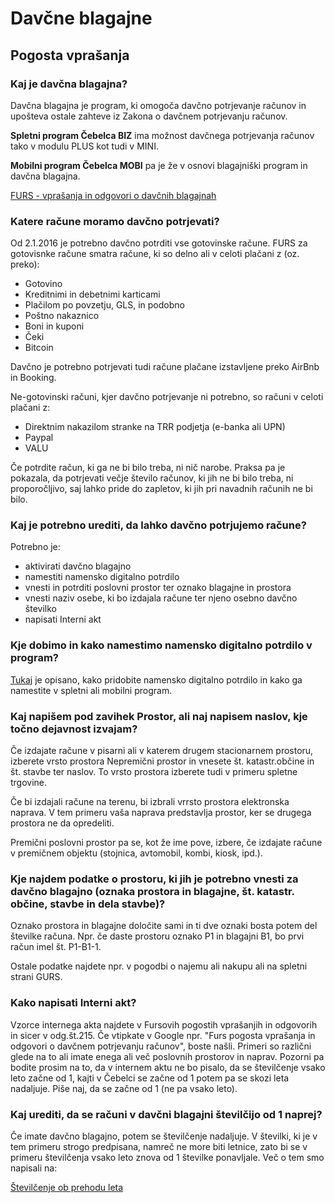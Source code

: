 # Davčne blagajne

## Pogosta vprašanja

### Kaj je davčna blagajna?

Davčna blagajna je program, ki omogoča davčno potrjevanje računov in upošteva ostale zahteve iz Zakona o davčnem potrjevanju računov. 

**Spletni program Čebelca BIZ** ima možnost davčnega potrjevanja računov tako v modulu PLUS kot tudi v MINI. 

**Mobilni program Čebelca MOBI** pa je že v osnovi blagajniški program in davčna blagajna.

[FURS - vprašanja in odgovori o davčnih blagajnah](https://www.fu.gov.si/fileadmin/Internet/Nadzor/Podrocja/Davcne_blagajne_in_VKR/Vprasanja_in_odgovori/Davcno_potrjevanje_racunov.doc)

### Katere račune moramo davčno potrjevati?

Od 2.1.2016 je potrebno davčno potrditi vse gotovinske račune. FURS za gotovisnke račune smatra račune, ki so delno ali v celoti plačani z (oz. preko):

* Gotovino
* Kreditnimi in debetnimi karticami
* Plačilom po povzetju, GLS, in podobno
* Poštno nakaznico
* Boni in kuponi
* Čeki
* Bitcoin

Davčno je potrebno potrjevati tudi račune plačane izstavljene preko AirBnb in Booking.

Ne-gotovinski računi, kjer davčno potrjevanje ni potrebno, so računi v celoti plačani z:

* Direktnim nakazilom stranke na TRR podjetja (e-banka ali UPN)
* Paypal
* VALU

Če potrdite račun, ki ga ne bi bilo treba, ni nič narobe. Praksa pa je pokazala, da potrjevati večje število računov, ki jih ne bi bilo treba, ni proporočljivo, saj lahko pride do zapletov, ki jih pri navadnih računih ne bi bilo.

### Kaj je potrebno urediti, da lahko davčno potrjujemo račune?

Potrebno je:
* aktivirati davčno blagajno
* namestiti namensko digitalno potrdilo
* vnesti in potrditi poslovni prostor ter oznako blagajne in prostora
* vnesti naziv osebe, ki bo izdajala račune ter njeno osebno davčno številko
* napisati Interni akt

### Kje dobimo in kako namestimo namensko digitalno potrdilo v program?

[Tukaj](https://github.com/InvoiceFox/CebelcaBiz-Pomoc/blob/main/content/faq/namensko_digitalno_potrdilo/_index.md) je opisano, kako pridobite namensko digitalno potrdilo in kako ga namestite v spletni ali mobilni program.

###  Kaj napišem pod zavihek Prostor, ali naj napisem naslov, kje točno dejavnost izvajam?

Če izdajate račune v pisarni ali v katerem drugem stacionarnem prostoru, izberete vrsto prostora Nepremični prostor in vnesete št. katastr.občine in št. stavbe ter naslov. To vrsto prostora izberete tudi v primeru spletne trgovine.

Če bi izdajali račune na terenu, bi izbrali vrrsto prostora elektronska naprava. V tem primeru vaša naprava predstavlja prostor, ker se drugega prostora ne da opredeliti.

Premični poslovni prostor pa se, kot že ime pove, izbere, če izdajate račune v premičnem objektu (stojnica, avtomobil, kombi, kiosk, ipd.).

### Kje najdem podatke o prostoru, ki jih je potrebno vnesti za davčno blagajno (oznaka prostora in blagajne, št. katastr. občine, stavbe in dela stavbe)?

Oznako prostora in blagajne določite sami in ti dve oznaki bosta potem del številke računa. Npr. če daste prostoru oznako P1 in blagajni B1, bo prvi račun imel št. P1-B1-1.

Ostale podatke najdete npr. v pogodbi o najemu ali nakupu ali na spletni strani GURS.

### Kako napisati Interni akt?

Vzorce internega akta najdete v Fursovih pogostih vprašanjih in odgovorih in sicer v odg.št.215. Če vtipkate v Google npr. "Furs pogosta vprašanja in odgovori o davčnem potrjevanju računov", boste našli. Primeri so različni glede na to ali imate enega ali več poslovnih prostorov in naprav. Pozorni pa bodite prosim na to, da v internem aktu ne bo pisalo, da se številčenje vsako leto začne od 1, kajti v Čebelci se začne od 1 potem pa se skozi leta nadaljuje. Piše naj, da se začne od 1 (ne pa vsako leto).

### Kaj urediti, da se računi v davčni blagajni številčijo od 1 naprej?

Če imate davčno blagajno, potem se številčenje nadaljuje. V številki, ki je v tem primeru strogo predpisana, namreč ne more biti letnice, zato bi se v primeru številčenja vsako leto znova od 1 številke ponavljale. Več o tem smo napisali na:

[Številčenje ob prehodu leta](http://cebelca-biz.blogspot.com/2022/01/stevilcenje-ob-prehodu-v-leto-2022.html)




